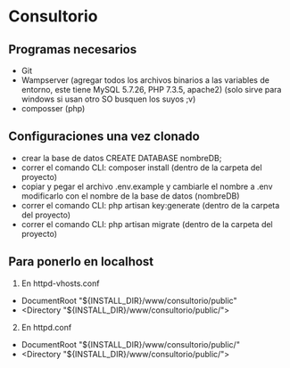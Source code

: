 # Consultorio

## Programas necesarios
* Git
* Wampserver (agregar todos los archivos binarios a las variables de entorno, este tiene MySQL 5.7.26, PHP 7.3.5, apache2) (solo sirve para windows si usan otro SO busquen los suyos ;v)
* composser (php)
## Configuraciones una vez clonado
* crear la base de datos CREATE DATABASE nombreDB;
* correr el comando CLI: composer install (dentro de la carpeta del proyecto)
* copiar y pegar el archivo .env.example y cambiarle el nombre a .env modificarlo con el nombre de la base de datos (nombreDB)
* correr el comando CLI: php artisan key:generate (dentro de la carpeta del proyecto)
* correr el comando CLI: php artisan migrate (dentro de la carpeta del proyecto)
## Para ponerlo en localhost
1. En httpd-vhosts.conf
- DocumentRoot "${INSTALL_DIR}/www/consultorio/public"
- <Directory "${INSTALL_DIR}/www/consultorio/public/">
2. En httpd.conf
- DocumentRoot "${INSTALL_DIR}/www/consultorio/public/"
- <Directory "${INSTALL_DIR}/www/consultorio/public/">